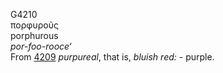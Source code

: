 <body>
  <p>G4210<br>  πορφυροῦς  <br> porphurous  <br><i>por-foo-rooce‘ </i><br>From <a href="g4209.htm">4209</a>  <i>purpureal</i>, that is, <i>bluish</i> <i>red:</i> - purple.<br></p>
 </body>
